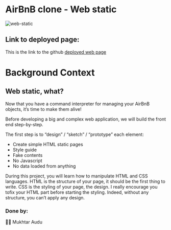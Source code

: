 # AirBnB clone - Web static

![web-static](https://user-images.githubusercontent.com/59466195/184797105-53103cc3-947e-41b2-ae09-3fe99c11204a.PNG)

## Link to deployed page:
This is the link to the github [deployed web  page](https://ayobamy.github.io/AirBnB_clone/web_static/103-index.html)

# Background Context
## Web static, what?
Now that you have a command interpreter for managing your AirBnB objects, it’s time to make them alive!

Before developing a big and complex web application, we will build the front end step-by-step.

The first step is to “design” / “sketch” / “prototype” each element:
- Create simple HTML static pages
- Style guide
- Fake contents
- No Javascript
- No data loaded from anything

During this project, you will learn how to manipulate HTML and CSS languages. HTML is the structure of your
page, it should be the first thing to write. CSS is the styling of your page, the design. I really encourage
you tofix your HTML part before starting the styling. Indeed, without any structure, you can’t apply any
design.




### Done by:
:man_technologist: Mukhtar Audu
